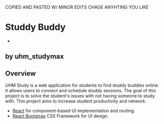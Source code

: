 COPIED AND PASTED W/ MINOR EDITS CHAGE ANYHTING YOU LIKE 

# Studdy Buddy
-
## by uhm_studymax

## Overview

UHM Study is a web application for students to find studdy buddies online. It allows users to connect and schedule studdy sessions. The goal of this project is to solve the student's issues with not having someone to study with. This project aims to increase student productivity and network.

* [React](https://reactjs.org/) for component-based UI implementation and routing.
* [React Bootstrap](https://react-bootstrap.github.io/) CSS Framework for UI design.




